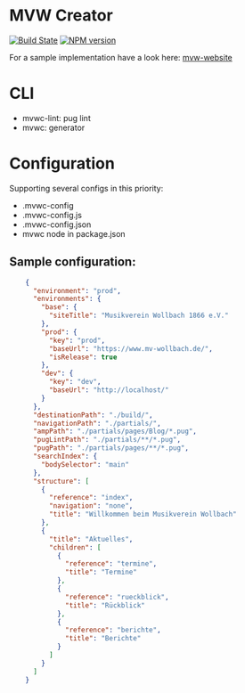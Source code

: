 # MVW Creator

[![Build State](https://github.com/Tiliavir/mvw-creator/workflows/Node%20CI/badge.svg)](https://github.com/Tiliavir/mvw-creator/actions)
[![NPM version](https://img.shields.io/npm/v/mvw-creator.svg?style=flat)](https://www.npmjs.com/package/mvw-creator)

For a sample implementation have a look here: [mvw-website](https://github.com/Tiliavir/mvw-website)

# CLI
- mvwc-lint: pug lint
- mvwc: generator

# Configuration
Supporting several configs in this priority:
  - .mvwc-config
  - .mvwc-config.js
  - .mvwc-config.json
  - mvwc node in package.json

## Sample configuration:

```json
    {
      "environment": "prod",
      "environments": {
        "base": {
          "siteTitle": "Musikverein Wollbach 1866 e.V."
        },
        "prod": {
          "key": "prod",
          "baseUrl": "https://www.mv-wollbach.de/",
          "isRelease": true
        },
        "dev": {
          "key": "dev",
          "baseUrl": "http://localhost/"
        }
      },
      "destinationPath": "./build/",
      "navigationPath": "./partials/",
      "ampPath": "./partials/pages/Blog/*.pug",
      "pugLintPath": "./partials/**/*.pug",
      "pugPath": "./partials/pages/**/*.pug",
      "searchIndex": {
        "bodySelector": "main"
      },
      "structure": [
        {
          "reference": "index",
          "navigation": "none",
          "title": "Willkommen beim Musikverein Wollbach"
        },
        {
          "title": "Aktuelles",
          "children": [
            {
              "reference": "termine",
              "title": "Termine"
            },
            {
              "reference": "rueckblick",
              "title": "Rückblick"
            },
            {
              "reference": "berichte",
              "title": "Berichte"
            }
          ]
        }
      ]
    }
```
